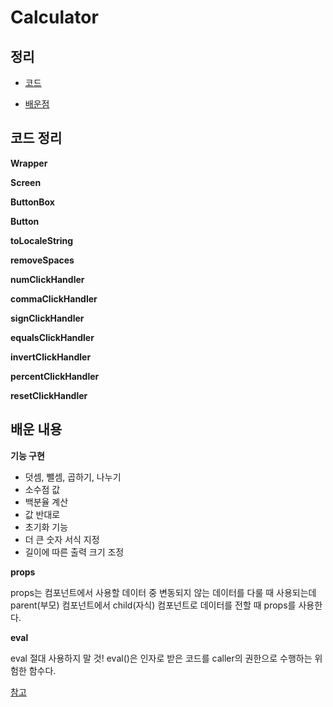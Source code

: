 # Calculator

## 정리

- [코드](#1)


- [배운점](#2)



## 코드 정리
<div id="1"></div>

**Wrapper**

**Screen**


**ButtonBox**

**Button**

**toLocaleString**



**removeSpaces**



**numClickHandler**



**commaClickHandler**



**signClickHandler**



**equalsClickHandler**



**invertClickHandler**



**percentClickHandler**



**resetClickHandler**



## 배운 내용
<div id="2"></div>

**기능 구현**

- 덧셈, 뺄셈, 곱하기, 나누기
- 소수점 값
- 백분율 계산
- 값 반대로
- 초기화 기능
- 더 큰 숫자 서식 지정
- 길이에 따른 출력 크기 조정

**props**

props는 컴포넌트에서 사용할 데이터 중 변동되지 않는 데이터를 다룰 때 사용되는데 parent(부모) 컴포넌트에서 child(자식) 컴포넌트로 데이터를 전할 때 props를 사용한다.

**eval**

eval 절대 사용하지 말 것!
eval()은 인자로 받은 코드를 caller의 권한으로 수행하는 위험한 함수다.


[참고](https://www.sitepoint.com/react-tutorial-build-calculator-app/)